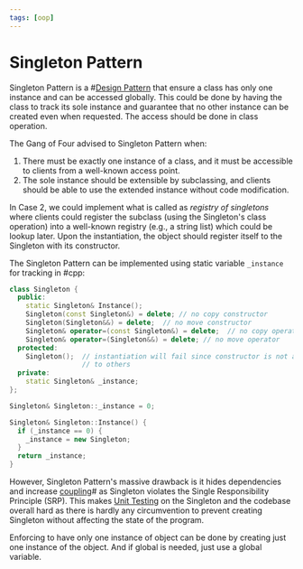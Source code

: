 ```yaml
---
tags: [oop]
---
```


# Singleton Pattern

Singleton Pattern is a #[Design Pattern](202211221249.md) that ensure a class
has only one instance and can be accessed globally. This could be done by having
the class to track its sole instance and guarantee that no other instance can be
created even when requested. The access should be done in class operation.

The Gang of Four advised to Singleton Pattern when:
1. There must be exactly one instance of a class, and it must be accessible to
   clients from a well-known access point.
2. The sole instance should be extensible by subclassing, and clients should be
   able to use the extended instance without code modification.

In Case 2, we could implement what is called as *registry of singletons* where
clients could register the subclass (using the Singleton's class operation) into
a well-known registry (e.g., a string list) which could be lookup later. Upon
the instantiation, the object should register itself to the Singleton with its
constructor.

The Singleton Pattern can be implemented using static variable `_instance` for
tracking in #cpp:

```cpp
class Singleton {
  public:
    static Singleton& Instance();
    Singleton(const Singleton&) = delete; // no copy constructor
    Singleton(Singleton&&) = delete;  // no move constructor
    Singleton& operator=(const Singleton&) = delete;  // no copy operator
    Singleton& operator=(Singleton&&) = delete; // no move operator
  protected:
    Singleton();  // instantiation will fail since constructor is not accessible
                  // to others
  private:
    static Singleton& _instance;
};

Singleton& Singleton::_instance = 0;

Singleton& Singleton::Instance() {
  if (_instance == 0) {
    _instance = new Singleton;
  }
  return _instance;
}
```

However, Singleton Pattern's massive drawback is it hides dependencies and
increase [coupling](202202041514.md)# as Singleton violates the Single
Responsibility Principle (SRP). This makes [Unit Testing](202206201320.md) on
the Singleton and the codebase overall hard as there is hardly any circumvention
to prevent creating Singleton without affecting the state of the program.

Enforcing to have only one instance of object can be done by creating just one
instance of the object. And if global is needed, just use a global variable.
